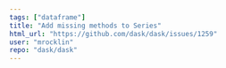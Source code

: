 ```yaml
---
tags: ["dataframe"]
title: "Add missing methods to Series"
html_url: "https://github.com/dask/dask/issues/1259"
user: "mrocklin"
repo: "dask/dask"
---
```


